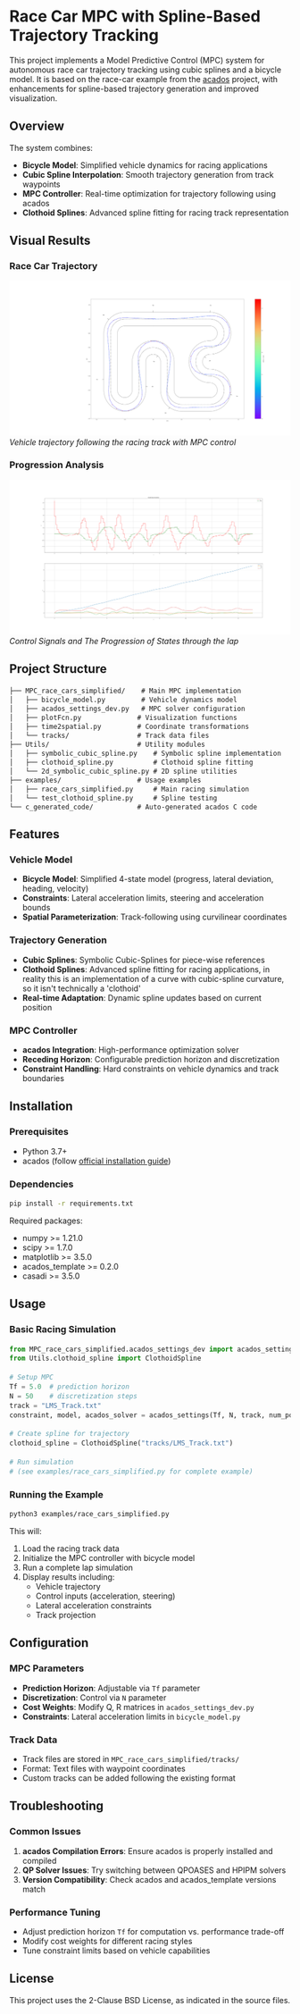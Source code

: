 # Race Car MPC with Spline-Based Trajectory Tracking

This project implements a Model Predictive Control (MPC) system for autonomous race car trajectory tracking using cubic splines and a bicycle model. It is based on the race-car example from the [acados](https://github.com/acados/acados) project, with enhancements for spline-based trajectory generation and improved visualization.

## Overview

The system combines:
- **Bicycle Model**: Simplified vehicle dynamics for racing applications
- **Cubic Spline Interpolation**: Smooth trajectory generation from track waypoints
- **MPC Controller**: Real-time optimization for trajectory following using acados
- **Clothoid Splines**: Advanced spline fitting for racing track representation

## Visual Results

### Race Car Trajectory
![Race Car Trajectory](race_car_trajectory.png)
*Vehicle trajectory following the racing track with MPC control*

### Progression Analysis
![Progression](progression.png)
*Control Signals and The Progression of States through the lap*

## Project Structure

```
├── MPC_race_cars_simplified/    # Main MPC implementation
│   ├── bicycle_model.py         # Vehicle dynamics model
│   ├── acados_settings_dev.py   # MPC solver configuration
│   ├── plotFcn.py              # Visualization functions
│   ├── time2spatial.py         # Coordinate transformations
│   └── tracks/                 # Track data files
├── Utils/                      # Utility modules
│   ├── symbolic_cubic_spline.py    # Symbolic spline implementation
│   ├── clothoid_spline.py          # Clothoid spline fitting
│   └── 2d_symbolic_cubic_spline.py # 2D spline utilities
├── examples/                   # Usage examples
│   ├── race_cars_simplified.py     # Main racing simulation
│   └── test_clothoid_spline.py     # Spline testing
└── c_generated_code/           # Auto-generated acados C code
```

## Features

### Vehicle Model
- **Bicycle Model**: Simplified 4-state model (progress, lateral deviation, heading, velocity)
- **Constraints**: Lateral acceleration limits, steering and acceleration bounds
- **Spatial Parameterization**: Track-following using curvilinear coordinates

### Trajectory Generation
- **Cubic Splines**: Symbolic Cubic-Splines for piece-wise references
- **Clothoid Splines**: Advanced spline fitting for racing applications, in reality this is an implementation of a curve with cubic-spline curvature, so it isn't technically a 'clothoid'
- **Real-time Adaptation**: Dynamic spline updates based on current position

### MPC Controller
- **acados Integration**: High-performance optimization solver
- **Receding Horizon**: Configurable prediction horizon and discretization
- **Constraint Handling**: Hard constraints on vehicle dynamics and track boundaries

## Installation

### Prerequisites
- Python 3.7+
- acados (follow [official installation guide](https://docs.acados.org/))

### Dependencies
```bash
pip install -r requirements.txt
```

Required packages:
- numpy >= 1.21.0
- scipy >= 1.7.0
- matplotlib >= 3.5.0
- acados_template >= 0.2.0
- casadi >= 3.5.0

## Usage

### Basic Racing Simulation
```python
from MPC_race_cars_simplified.acados_settings_dev import acados_settings
from Utils.clothoid_spline import ClothoidSpline

# Setup MPC
Tf = 5.0  # prediction horizon
N = 50    # discretization steps
track = "LMS_Track.txt"
constraint, model, acados_solver = acados_settings(Tf, N, track, num_points=50)

# Create spline for trajectory
clothoid_spline = ClothoidSpline("tracks/LMS_Track.txt")

# Run simulation
# (see examples/race_cars_simplified.py for complete example)
```

### Running the Example
```bash
python3 examples/race_cars_simplified.py
```

This will:
1. Load the racing track data
2. Initialize the MPC controller with bicycle model
3. Run a complete lap simulation
4. Display results including:
   - Vehicle trajectory
   - Control inputs (acceleration, steering)
   - Lateral acceleration constraints
   - Track projection

## Configuration

### MPC Parameters
- **Prediction Horizon**: Adjustable via `Tf` parameter
- **Discretization**: Control via `N` parameter
- **Cost Weights**: Modify Q, R matrices in `acados_settings_dev.py`
- **Constraints**: Lateral acceleration limits in `bicycle_model.py`

### Track Data
- Track files are stored in `MPC_race_cars_simplified/tracks/`
- Format: Text files with waypoint coordinates
- Custom tracks can be added following the existing format

## Troubleshooting

### Common Issues
1. **acados Compilation Errors**: Ensure acados is properly installed and compiled
2. **QP Solver Issues**: Try switching between QPOASES and HPIPM solvers
3. **Version Compatibility**: Check acados and acados_template versions match

### Performance Tuning
- Adjust prediction horizon `Tf` for computation vs. performance trade-off
- Modify cost weights for different racing styles
- Tune constraint limits based on vehicle capabilities

## License

This project uses the 2-Clause BSD License, as indicated in the source files. 
